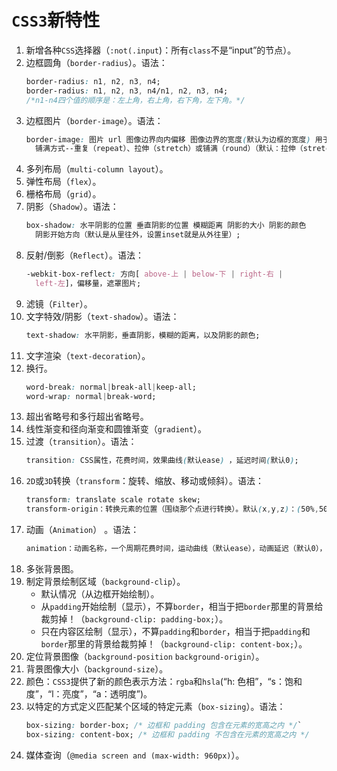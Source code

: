 # `CSS3`新特性

1. 新增各种`CSS`选择器（`:not(.input`)：所有`class`不是“input”的节点）。
2. 边框圆角（`border-radius`）。语法：
   ```css
   border-radius: n1, n2, n3, n4;
   border-radius: n1, n2, n3, n4/n1, n2, n3, n4;
   /*n1-n4四个值的顺序是：左上角，右上角，右下角，左下角。*/
   ```
3. 边框图片（`border-image`）。语法：
   ```css
   border-image: 图片 url 图像边界向内偏移 图像边界的宽度(默认为边框的宽度) 用于指定在边框外部绘制偏移的量（默认0）
     铺满方式--重复（repeat）、拉伸（stretch）或铺满（round）（默认：拉伸（stretch））;
   ```
4. 多列布局（`multi-column layout`）。
5. 弹性布局（`flex`）。
6. 栅格布局（`grid`）。
7. 阴影（`Shadow`）。语法：
   ```css
   box-shadow: 水平阴影的位置 垂直阴影的位置 模糊距离 阴影的大小 阴影的颜色
     阴影开始方向（默认是从里往外，设置inset就是从外往里）;
   ```
8. 反射/倒影（`Reflect`）。语法：
   ```css
   -webkit-box-reflect: 方向[ above-上 | below-下 | right-右 |
     left-左]，偏移量，遮罩图片;
   ```
9. 滤镜（`Filter`）。
10. 文字特效/阴影（`text-shadow`）。语法：
    ```css
    text-shadow: 水平阴影，垂直阴影，模糊的距离，以及阴影的颜色;
    ```
11. 文字渲染（`text-decoration`）。
12. 换行。
    ```css
    word-break: normal|break-all|keep-all;
    word-wrap: normal|break-word;
    ```
13. 超出省略号和多行超出省略号。
14. 线性渐变和径向渐变和圆锥渐变（`gradient`）。
15. 过渡（`transition`）。语法：
    ```css
    transition: CSS属性，花费时间，效果曲线(默认ease) ，延迟时间(默认0);
    ```
16. `2D`或`3D`转换（`transform`：旋转、缩放、移动或倾斜）。语法：
    ```css
    transform: translate scale rotate skew;
    transform-origin：转换元素的位置（围绕那个点进行转换）。默认(x,y,z)：(50%,50%,0);
    ```
17. 动画（`Animation`） 。语法：
    ```css
    animation：动画名称，一个周期花费时间，运动曲线（默认ease），动画延迟（默认0），播放次数（默认1），是否反向播放动画（默认normal），是否暂停动画（默认running）;
    ```
18. 多张背景图。
19. 制定背景绘制区域（`background-clip`）。
    - 默认情况（从边框开始绘制）。
    - 从`padding`开始绘制（显示），不算`border`，相当于把`border`那里的背景给裁剪掉！（`background-clip: padding-box;`）。
    - 只在内容区绘制（显示），不算`padding`和`border`，相当于把`padding`和`border`那里的背景给裁剪掉！（`background-clip: content-box;`）。
20. 定位背景图像（`background-position` `background-origin`）。
21. 背景图像大小（`background-size`）。
22. 颜色：`CSS3`提供了新的颜色表示方法：`rgba`和`hsla`(“h: 色相”，“s：饱和度”，“l：亮度”，“a：透明度”)。
23. 以特定的方式定义匹配某个区域的特定元素（`box-sizing`）。语法：
    ```css
    box-sizing: border-box; /* 边框和 padding 包含在元素的宽高之内 */`
    box-sizing: content-box; /* 边框和 padding 不包含在元素的宽高之内 */
    ```
24. 媒体查询（`@media screen and (max-width: 960px)`）。
